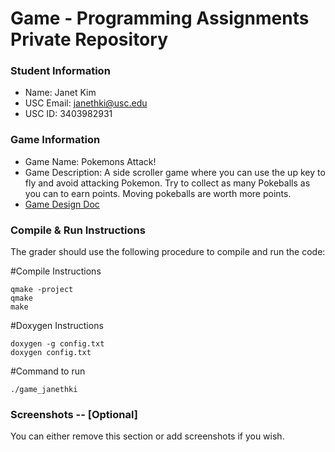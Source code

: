 # Game - Programming Assignments Private Repository
### Student Information
  + Name: Janet Kim
  + USC Email: janethki@usc.edu
  + USC ID: 3403982931

### Game Information
  + Game Name: Pokemons Attack!
  + Game Description: A side scroller game where you can use the up key to fly and avoid attacking Pokemon.
      Try to collect as many Pokeballs as you can to earn points. Moving pokeballs are worth more points.
  + [Game Design Doc](GameDesignDoc.md)


### Compile & Run Instructions
The grader should use the following procedure to compile and run the code:

#Compile Instructions
```shell
qmake -project
qmake
make
```
#Doxygen Instructions
```shell
doxygen -g config.txt
doxygen config.txt
```
#Command to run
```shell
./game_janethki
```

### Screenshots -- [Optional]
You can either remove this section or add screenshots if you wish.
